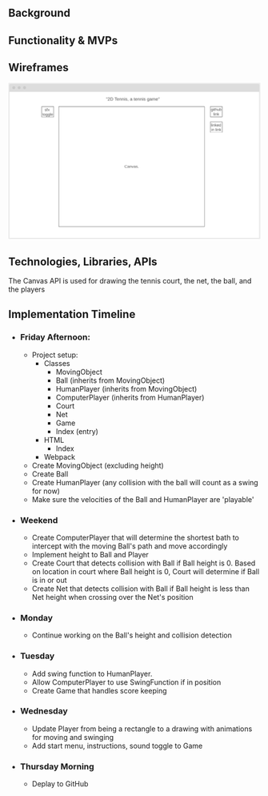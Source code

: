 ## Background

## Functionality & MVPs

## Wireframes

![wireframe](./wireframe.png)

## Technologies, Libraries, APIs

The Canvas API is used for drawing the tennis court, the net, the ball, and the players

## Implementation Timeline

- ### Friday Afternoon:  
    - Project setup:
        - Classes
            - MovingObject
            - Ball (inherits from MovingObject)
            - HumanPlayer (inherits from MovingObject)
            - ComputerPlayer (inherits from HumanPlayer)
            - Court
            - Net
            - Game
            - Index (entry)
        - HTML
            - Index
        - Webpack
    - Create MovingObject (excluding height)
    - Create Ball
    - Create HumanPlayer (any collision with the ball will count as a swing for now)
    - Make sure the velocities of the Ball and HumanPlayer are 'playable'
- ### Weekend
    - Create ComputerPlayer that will determine the shortest bath to intercept with the moving Ball's path and move accordingly
    - Implement height to Ball and Player
    - Create Court that detects collision with Ball if Ball height is 0. Based on location in court where Ball height is 0, Court will determine if Ball is in or out
    - Create Net that detects collision with Ball if Ball height is less than Net height when crossing over the Net's position
- ### Monday
    - Continue working on the Ball's height and collision detection
- ### Tuesday
    - Add swing function to HumanPlayer.
    - Allow ComputerPlayer to use SwingFunction if in position
    - Create Game that handles score keeping
- ### Wednesday
    - Update Player from being a rectangle to a drawing with animations for moving and swinging
    - Add start menu, instructions, sound toggle to Game
- ### Thursday Morning
    - Deplay to GitHub
